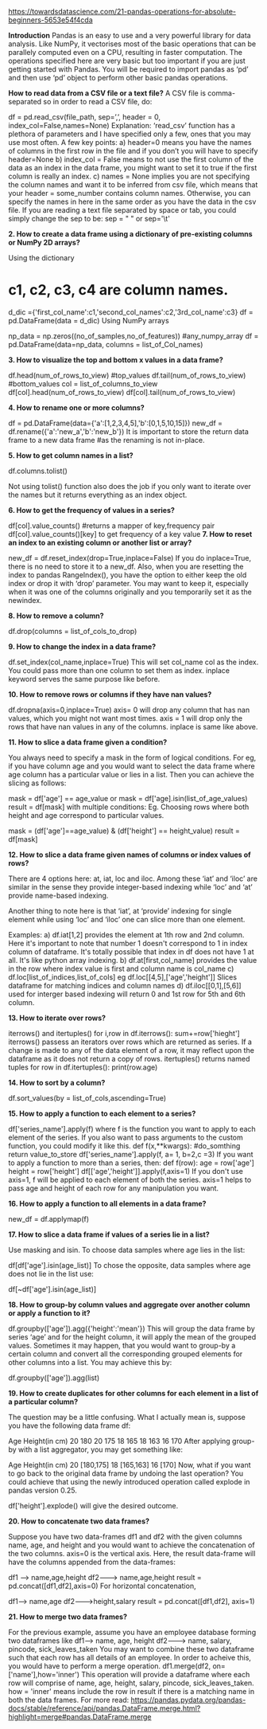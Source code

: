 https://towardsdatascience.com/21-pandas-operations-for-absolute-beginners-5653e54f4cda

**Introduction**
Pandas is an easy to use and a very powerful library for data analysis. Like NumPy, it vectorises most of the basic operations that can be parallely computed even on a CPU, resulting in faster computation. The operations specified here are very basic but too important if you are just getting started with Pandas. You will be required to import pandas as ‘pd’ and then use ‘pd’ object to perform other basic pandas operations.

**How to read data from a CSV file or a text file?**
A CSV file is comma-separated so in order to read a CSV file, do:

df = pd.read_csv(file_path, sep=’,’, header = 0, index_col=False,names=None)
Explanation:
‘read_csv’ function has a plethora of parameters and I have specified only a few, ones that you may use most often. A few key points:
a) header=0 means you have the names of columns in the first row in the file and if you don’t you will have to specify header=None
b) index_col = False means to not use the first column of the data as an index in the data frame, you might want to set it to true if the first column is really an index.
c) names = None implies you are not specifying the column names and want it to be inferred from csv file, which means that your header = some_number contains column names. Otherwise, you can specify the names in here in the same order as you have the data in the csv file. 
If you are reading a text file separated by space or tab, you could simply change the sep to be:
sep = " " or sep='\t'

**2. How to create a data frame using a dictionary of pre-existing columns or NumPy 2D arrays?**

Using the dictionary

  # c1, c2, c3, c4 are column names. 
  d_dic ={'first_col_name':c1,'second_col_names':c2,'3rd_col_name':c3} df = pd.DataFrame(data = d_dic)
  Using NumPy arrays
  
  np_data = np.zeros((no_of_samples,no_of_features)) #any_numpy_array
  df = pd.DataFrame(data=np_data, columns = list_of_Col_names)

**3. How to visualize the top and bottom x values in a data frame?**

  df.head(num_of_rows_to_view) #top_values
  df.tail(num_of_rows_to_view) #bottom_values
  col = list_of_columns_to_view 
  df[col].head(num_of_rows_to_view)
  df[col].tail(num_of_rows_to_view)

**4. How to rename one or more columns?**

df = pd.DataFrame(data={'a':[1,2,3,4,5],'b':[0,1,5,10,15]})
new_df = df.rename({'a':'new_a','b':'new_b'})
It is important to store the return data frame to a new data frame #as the renaming is not in-place.

**5. How to get column names in a list?**

  df.columns.tolist()
  
Not using tolist() function also does the job if you only want to iterate over the names but it returns everything as an index object.

**6. How to get the frequency of values in a series?**

df[col].value_counts() #returns a mapper of key,frequency pair
df[col].value_counts()[key] to get frequency of a key value
**7. How to reset an index to an existing column or another list or array?**

new_df = df.reset_index(drop=True,inplace=False)
If you do inplace=True, there is no need to store it to a new_df. Also, when you are resetting the index to pandas RangeIndex(), you have the option to either keep the old index or drop it with ‘drop’ parameter. You may want to keep it, especially when it was one of the columns originally and you temporarily set it as the newindex.

**8. How to remove a column?**

df.drop(columns = list_of_cols_to_drop)

**9. How to change the index in a data frame?**

df.set_index(col_name,inplace=True)
This will set col_name col as the index. You could pass more than one column to set them as index. inplace keyword serves the same purpose like before.

**10. How to remove rows or columns if they have nan values?**

df.dropna(axis=0,inplace=True)
axis= 0 will drop any column that has nan values, which you might not want most times. axis = 1 will drop only the rows that have nan values in any of the columns. inplace is same like above.

**11. How to slice a data frame given a condition?**

You always need to specify a mask in the form of logical conditions.
For eg, if you have column age and you would want to select the data frame where age column has a particular value or lies in a list. Then you can achieve the slicing as follows:

mask = df['age'] == age_value 
or
mask = df['age].isin(list_of_age_values)
result = df[mask]
with multiple conditions: Eg. Choosing rows where both height and age correspond to particular values.

mask = (df['age']==age_value) & (df['height'] == height_value)
result = df[mask]

**12. How to slice a data frame given names of columns or index values of rows?**

There are 4 options here: at, iat, loc and iloc. Among these ‘iat’ and ‘iloc’ are similar in the sense they provide integer-based indexing while ‘loc’ and ‘at’ provide name-based indexing.

Another thing to note here is that ‘iat’, at ‘provide’ indexing for single element while using ‘loc’ and ‘iloc’ one can slice more than one element.

Examples:
a) 
df.iat[1,2] provides the element at 1th row and 2nd column. Here it's important to note that number 1 doesn't correspond to 1 in index column of dataframe. It's totally possible that index in df does not have 1 at all. It's like python array indexing.
b)
df.at[first,col_name] provides the value in the row where index value is first and column name is col_name
c)
df.loc[list_of_indices,list_of_cols] 
eg df.loc[[4,5],['age','height']]
Slices dataframe for matching indices and column names
d)
df.iloc[[0,1],[5,6]] used for interger based indexing will return 0 and 1st row for 5th and 6th column.

**13. How to iterate over rows?**

iterrows() and itertuples()
for i,row in df.iterrows():
    sum+=row['hieght']
iterrows() passess an iterators over rows which are returned as series. If a change is made to any of the data element of a row, it may reflect upon the dataframe as it does not return a copy of rows.
itertuples() returns named tuples
for row in df.itertuples():
    print(row.age)
    
**14. How to sort by a column?**

df.sort_values(by = list_of_cols,ascending=True) 

**15. How to apply a function to each element to a series?**

df['series_name'].apply(f) 
where f is the function you want to apply to each element of the series. If you also want to pass arguments to the custom function, you could modify it like this.
def f(x,**kwargs):
    #do_somthing
    return value_to_store
df['series_name'].apply(f, a= 1, b=2,c =3)
If you want to apply a function to more than a series, then:
def f(row):
    age = row['age']
    height = row['height']
df[['age','height']].apply(f,axis=1)
If you don't use axis=1, f will be applied to each element of both the series. axis=1 helps to pass age and height of each row for any manipulation you want.

**16. How to apply a function to all elements in a data frame?**

new_df = df.applymap(f)

**17. How to slice a data frame if values of a series lie in a list?**

Use masking and isin. To choose data samples where age lies in the list:

df[df['age'].isin(age_list)]
To chose the opposite, data samples where age does not lie in the list use:

df[~df['age'].isin(age_list)]

**18. How to group-by column values and aggregate over another column or apply a function to it?**

df.groupby(['age']).agg({'height':'mean'})
This will group the data frame by series ‘age’ and for the height column, it will apply the mean of the grouped values. Sometimes it may happen, that you would want to group-by a certain column and convert all the corresponding grouped elements for other columns into a list. You may achieve this by:

df.groupby(['age']).agg(list)

**19. How to create duplicates for other columns for each element in a list of a particular column?**

The question may be a little confusing. What I actually mean is, suppose you have the following data frame df:

Age Height(in cm)
20  180
20  175
18  165
18  163
16  170
After applying group-by with a list aggregator, you may get something like:

Age Height(in cm)
20  [180,175]
18  [165,163]
16  [170]
Now, what if you want to go back to the original data frame by undoing the last operation? You could achieve that using the newly introduced operation called explode in pandas version 0.25.

df['height'].explode() will give the desired outcome.

**20. How to concatenate two data frames?**

Suppose you have two data-frames df1 and df2 with the given columns name, age, and height and you would want to achieve the concatenation of the two columns. axis=0 is the vertical axis. Here, the result data-frame will have the columns appended from the data-frames:

df1 --> name,age,height
df2---> name,age,height
result = pd.concat([df1,df2],axis=0)
For horizontal concatenation,

df1--> name,age
df2--->height,salary
result = pd.concat([df1,df2], axis=1) 

**21. How to merge two data frames?**

For the previous example, assume you have an employee database forming two dataframes like
df1--> name, age, height
df2---> name, salary, pincode, sick_leaves_taken
You may want to combine these two dataframe such that each row has all details of an employee. In order to acheive this, you would have to perform a merge operation.
df1.merge(df2, on=['name'],how='inner')
This operation will provide a dataframe where each row will comprise of name, age, height, salary, pincode, sick_leaves_taken. 
how = 'inner' means include the row in result if there is a matching name in both the data frames. For more read: https://pandas.pydata.org/pandas-docs/stable/reference/api/pandas.DataFrame.merge.html?highlight=merge#pandas.DataFrame.merge
